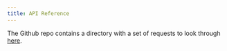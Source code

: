 ```yaml
---
title: API Reference
---
```


The Github repo contains a directory with a set of requests to look through [here](https://github.com/xz3dev/quacklytics/tree/master/docs/requests).

